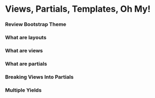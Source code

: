 # Views, Partials, Templates, Oh My!

### Review Bootstrap Theme


### What are layouts


### What are views


### What are partials


### Breaking Views Into Partials


### Multiple Yields


